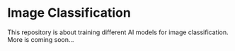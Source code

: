 # Image Classification

This repository is about training different AI models for image classification. More is coming soon...